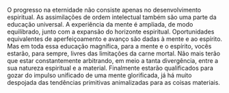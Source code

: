 ﻿O progresso na eternidade não consiste apenas no desenvolvimento espiritual. As assimilações de ordem intelectual também são uma parte da educação universal. A experiência da mente é ampliada, de modo equilibrado, junto com a expansão do horizonte espiritual. Oportunidades equivalentes de aperfeiçoamento e avanço são dadas à mente e ao espírito. Mas em toda essa educação magnífica, para a mente e o espírito, vocês estarão, para sempre, livres das limitações da carne mortal. Não mais terão que estar constantemente arbitrando, em meio a tanta divergência, entre a sua natureza espiritual e a material. Finalmente estarão qualificados para gozar do impulso unificado de uma mente glorificada, já há muito despojada das tendências primitivas animalizadas para as coisas materiais.